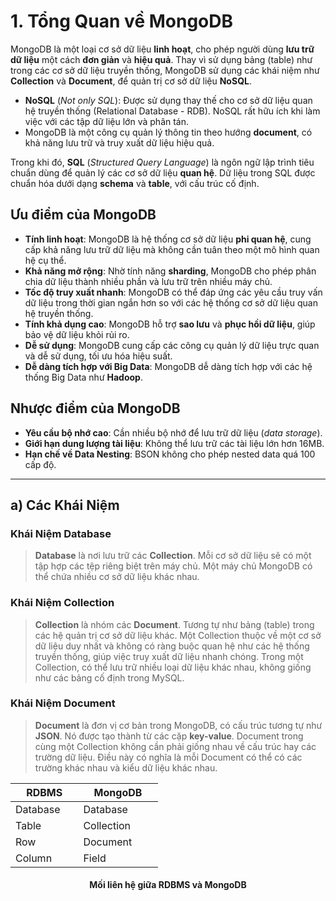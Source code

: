 # 1. Tổng Quan về MongoDB

MongoDB là một loại cơ sở dữ liệu **linh hoạt**, cho phép người dùng **lưu trữ dữ liệu** một cách **đơn giản** và **hiệu quả**. Thay vì sử dụng bảng (table) như trong các cơ sở dữ liệu truyền thống, MongoDB sử dụng các khái niệm như **Collection** và **Document**, để quản trị cơ sở dữ liệu **NoSQL**.

- **NoSQL** (*Not only SQL*): Được sử dụng thay thế cho cơ sở dữ liệu quan hệ truyền thống (Relational Database - RDB). NoSQL rất hữu ích khi làm việc với các tập dữ liệu lớn và phân tán.
- MongoDB là một công cụ quản lý thông tin theo hướng **document**, có khả năng lưu trữ và truy xuất dữ liệu hiệu quả.

Trong khi đó, **SQL** (*Structured Query Language*) là ngôn ngữ lập trình tiêu chuẩn dùng để quản lý các cơ sở dữ liệu **quan hệ**. Dữ liệu trong SQL được chuẩn hóa dưới dạng **schema** và **table**, với cấu trúc cố định.

## Ưu điểm của MongoDB

- **Tính linh hoạt**: MongoDB là hệ thống cơ sở dữ liệu **phi quan hệ**, cung cấp khả năng lưu trữ dữ liệu mà không cần tuân theo một mô hình quan hệ cụ thể.
- **Khả năng mở rộng**: Nhờ tính năng **sharding**, MongoDB cho phép phân chia dữ liệu thành nhiều phần và lưu trữ trên nhiều máy chủ.
- **Tốc độ truy xuất nhanh**: MongoDB có thể đáp ứng các yêu cầu truy vấn dữ liệu trong thời gian ngắn hơn so với các hệ thống cơ sở dữ liệu quan hệ truyền thống.
- **Tính khả dụng cao**: MongoDB hỗ trợ **sao lưu** và **phục hồi dữ liệu**, giúp bảo vệ dữ liệu khỏi rủi ro.
- **Dễ sử dụng**: MongoDB cung cấp các công cụ quản lý dữ liệu trực quan và dễ sử dụng, tối ưu hóa hiệu suất.
- **Dễ dàng tích hợp với Big Data**: MongoDB dễ dàng tích hợp với các hệ thống Big Data như **Hadoop**.

## Nhược điểm của MongoDB

- **Yêu cầu bộ nhớ cao**: Cần nhiều bộ nhớ để lưu trữ dữ liệu (*data storage*).
- **Giới hạn dung lượng tài liệu**: Không thể lưu trữ các tài liệu lớn hơn 16MB.
- **Hạn chế về Data Nesting**: BSON không cho phép nested data quá 100 cấp độ.

---

## a) Các Khái Niệm

### Khái Niệm Database
> **Database** là nơi lưu trữ các **Collection**. Mỗi cơ sở dữ liệu sẽ có một tập hợp các tệp riêng biệt trên máy chủ. Một máy chủ MongoDB có thể chứa nhiều cơ sở dữ liệu khác nhau.

### Khái Niệm Collection
> **Collection** là nhóm các **Document**. Tương tự như bảng (table) trong các hệ quản trị cơ sở dữ liệu khác. Một Collection thuộc về một cơ sở dữ liệu duy nhất và không có ràng buộc quan hệ như các hệ thống truyền thống, giúp việc truy xuất dữ liệu nhanh chóng. Trong một Collection, có thể lưu trữ nhiều loại dữ liệu khác nhau, không giống như các bảng cố định trong MySQL.

### Khái Niệm Document
> **Document** là đơn vị cơ bản trong MongoDB, có cấu trúc tương tự như **JSON**. Nó được tạo thành từ các cặp **key-value**. Document trong cùng một Collection không cần phải giống nhau về cấu trúc hay các trường dữ liệu. Điều này có nghĩa là mỗi Document có thể có các trường khác nhau và kiểu dữ liệu khác nhau.

<div align="center">

| &nbsp;&nbsp;&nbsp;&nbsp;RDBMS&nbsp;&nbsp;&nbsp;&nbsp; |&nbsp;&nbsp;&nbsp;&nbsp;MongoDB&nbsp;&nbsp;&nbsp;&nbsp;|
| --- | --- |
| Database | Database |
| Table | Collection |
| Row | Document |
| Column | Field |

<h4>Mối liên hệ giữa RDBMS và MongoDB</h4> 

</div>




